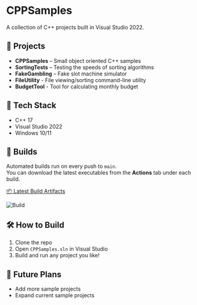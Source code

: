 # CPPSamples

A collection of C++ projects built in Visual Studio 2022.

## 📁 Projects

- **CPPSamples** – Small object oriented C++ samples
- **SortingTests** – Testing the speeds of sorting algorithms
- **FakeGambling** – Fake slot machine simulator
- **FileUtility** - File viewing/sorting command-line utility
- **BudgetTool** - Tool for calculating monthly budget

## 🧰 Tech Stack

- C++ 17
- Visual Studio 2022
- Windows 10/11

## 🔨 Builds

Automated builds run on every push to `main`.  
You can download the latest executables from the **Actions** tab under each build.

[📦 Latest Build Artifacts](https://github.com/LeviM-0323/CPPSamples/actions)

![Build](https://github.com/LeviM-0323/CPPSamples/actions/workflows/windows-build.yml/badge.svg)

## 🛠️ How to Build

1. Clone the repo
2. Open `CPPSamples.sln` in Visual Studio
3. Build and run any project you like!


## 🚀 Future Plans

- Add more sample projects
- Expand current sample projects
